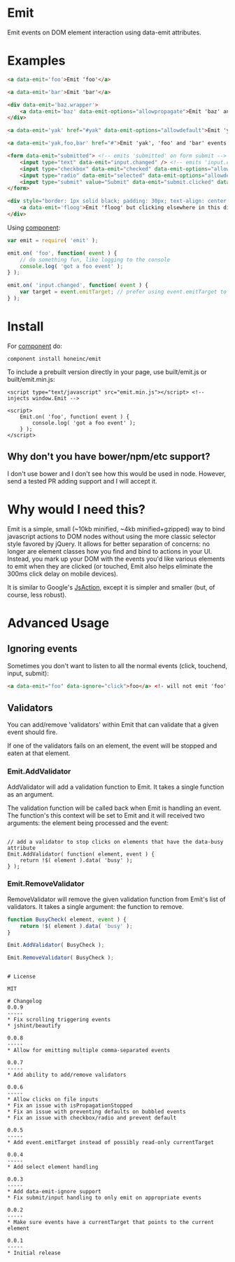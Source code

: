 # Emit

Emit events on DOM element interaction using data-emit attributes.

# Examples

```html
<a data-emit='foo'>Emit 'foo'</a>

<a data-emit='bar'>Emit 'bar'</a>

<div data-emit='baz.wrapper'>
    <a data-emit='baz' data-emit-options="allowpropagate">Emit 'baz' and, due to propagation, 'baz.wrapper'.</a>
</div>

<a data-emit='yak' href="#yak" data-emit-options="allowdefault">Emit 'yak' and allow default navigation to #yak.</a>

<a data-emit='yak,foo,bar' href="#">Emit 'yak', 'foo' and 'bar' events.</a>

<form data-emit="submitted"> <!-- emits 'submitted' on form submit -->
    <input type="text" data-emit="input.changed" /> <!-- emits 'input.changed' on input -->
    <input type="checkbox" data-emit="checked" data-emit-options="allowdefault">This is a checkbox.</input> <!-- allowdefault will let the checkbox check -->
    <input type="radio" data-emit="selected" data-emit-options="allowdefault">This is a radio button.</input> <!-- allowdefault will let the radio button select -->
    <input type="submit" value="Submit" data-emit="submit.clicked" data-emit-options="allowdefault" /> <!-- allowdefault will let the form submission event fire -->
</form>

<div style="border: 1px solid black; padding: 30px; text-align: center;" data-emit=""> <!-- catch click/touch event -->
    <a data-emit='floog'>Emit 'floog' but clicking elsewhere in this div should *not* produce an 'unhandled' event.</a>
</div>

```

Using [component](http://component.io):

```javascript
var emit = require( 'emit' );

emit.on( 'foo', function( event ) {
    // do something fun, like logging to the console
    console.log( 'got a foo event' );
} );

emit.on( 'input.changed', function( event ) {
    var target = event.emitTarget; // prefer using event.emitTarget to event.currentTarget unless you're sure you know what's up
} );
```

# Install

For [component](http://component.io) do:

```
component install honeinc/emit
```

To include a prebuilt version directly in your page, use built/emit.js or built/emit.min.js:

```
<script type="text/javascript" src="emit.min.js"></script> <!-- injects window.Emit -->

<script>
    Emit.on( 'foo', function( event ) {
        console.log( 'got a foo event' );
    } );
</script>

```

## Why don't you have bower/npm/etc support?

I don't use bower and I don't see how this would be used in node. However, send a tested PR adding support and I
will accept it.

# Why would I need this?

Emit is a simple, small (~10kb minified, ~4kb minified+gzipped) way to bind javascript actions to DOM nodes without
using the more classic selector style favored by jQuery. It allows for better separation of concerns: no longer
are element classes how you find and bind to actions in your UI. Instead, you mark up your DOM with the events
you'd like various elements to emit when they are clicked (or touched, Emit also helps eliminate the 300ms click
delay on mobile devices).

It is similar to Google's [JsAction](https://github.com/google/jsaction), except it is simpler and smaller (but, of
course, less robust).

# Advanced Usage

## Ignoring events

Sometimes you don't want to listen to all the normal events (click, touchend, input, submit):

```html
<a data-emit="foo" data-ignore="click">foo</a> <!- will not emit 'foo' when clicked -->
```
## Validators

You can add/remove 'validators' within Emit that can validate that a given event should fire.

If one of the validators fails on an element, the event will be stopped and eaten at that element.

### Emit.AddValidator

AddValidator will add a validation function to Emit. It takes a single function as an argument.

The validation function will be called back when Emit is handling an event. The function's this
context will be set to Emit and it will received two arguments: the element being processed and
the event:

```javasscript

// add a validator to stop clicks on elements that have the data-busy attribute
Emit.AddValidator( function( element, event ) {
    return !$( element ).data( 'busy' );
} );

```

### Emit.RemoveValidator

RemoveValidator will remove the given validation function from Emit's list of validators. It takes
a single argument: the function to remove.

```javascript
function BusyCheck( element, event ) {
    return !$( element ).data( 'busy' );
}

Emit.AddValidator( BusyCheck );

Emit.RemoveValidator( BusyCheck );
```


```

# License

MIT

# Changelog
0.0.9
-----
* Fix scrolling triggering events
* jshint/beautify

0.0.8
-----
* Allow for emitting multiple comma-separated events

0.0.7
-----
* Add ability to add/remove validators

0.0.6
-----
* Allow clicks on file inputs
* Fix an issue with isPropagationStopped
* Fix an issue with preventing defaults on bubbled events
* Fix an issue with checkbox/radio and prevent default

0.0.5
-----
* Add event.emitTarget instead of possibly read-only currentTarget

0.0.4
-----
* Add select element handling

0.0.3
-----
* Add data-emit-ignore support
* Fix submit/input handling to only emit on appropriate events

0.0.2
-----
* Make sure events have a currentTarget that points to the current element

0.0.1
-----
* Initial release
